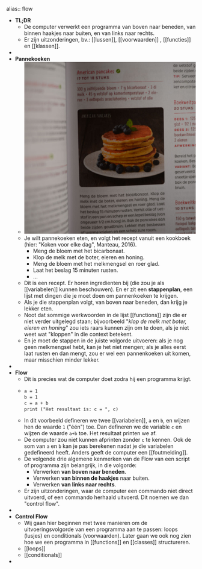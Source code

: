 alias:: flow

- **TL;DR**
	- De computer verwerkt een programma van boven naar beneden, van binnen haakjes naar buiten, en van links naar rechts.
	- Er zijn uitzonderingen, bv.: [[lussen]], [[voorwaarden]] , [[functies]] en [[klassen]].
-
- **Pannekoeken**
	- ![image.png](../assets/pannekoeken.jpg)
	- Je wilt pannekoeken eten, en volgt het recept vanuit een kookboek (hier: "Koken voor elke dag", Manteau, 2016).
		- Meng de bloem met het bicarbonaat.
		- Klop de melk met de boter, eieren en honing.
		- Meng de bloem met het melkmengsel en roer glad.
		- Laat het beslag 15 minuten rusten.
		- ...
	- Dit is een recept. Er horen ingredienten bij (die zou je als [[variabelen]] kunnen beschouwen). En er zit een **stappenplan**, een lijst met dingen die je moet doen om pannenkoeken te krijgen.
	- Als je die stappenplan volgt, van boven naar beneden, dan krijg je lekker eten.
	- Noot dat sommige werkwoorden in de lijst [[functions]] zijn die er niet verder uitgelegd staan; bijvoorbeeld "*klop de melk met boter, eieren en honing*" zou iets raars kunnen zijn om te doen, als je niet weet wat "kloppen" in die context betekent.
	- En je moet de stappen in de juiste volgorde uitvoeren: als je nog geen melkmengsel hebt, kan je het niet mengen; als je alles eerst laat rusten en dan mengt, zou er wel een pannenkoeken uit komen, maar misschien minder lekker.
-
- **Flow**
	- Dit is precies wat de computer doet zodra hij een programma krijgt.
	- ``` 
	  a = 1
	  b = 1
	  c = a + b
	  print ("Het resultaat is: c = ", c)
	  ```
	- In dit voorbeeld defineren we twee [[variabelen]], `a` en `b`, en wijzen hen de waarde `1` ("één") toe. Dan defineren we de variable `c` en wijzen de waarde `a+b` toe. Het resultaat printen we af.
	- De computer zou niet kunnen afprinten zonder `c` te kennen. Ook de som van `a` en `b` kan je pas berekenen nadat je die variabelen gedefineerd heeft. Anders geeft de computer een [[foutmelding]].
	- De volgende drie algemene kenmerken van de Flow van een script of programma zijn belangrijk, in die volgorde:
		- Verwerken **van boven naar beneden**.
		- Verwerken **van binnen de haakjes** naar buiten.
		- Verwerken **van links naar rechts**.
	- Er zijn uitzonderingen, waar de computer een commando niet direct uitvoerd, of een commando herhaald uitvoerd. Dit noemen we dan "control flow".
-
- **Control Flow**
	- Wij gaan hier beginnen met twee manieren om de uitvoeringsvolgorde van een programma aan te passen: loops (lusjes) en conditionals (voorwaarden). Later gaan we ook nog zien hoe we een programma in [[functions]] en [[classes]] structureren.
	- [[loops]]
	- [[conditionals]]
-